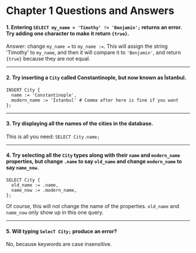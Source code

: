 # Chapter 1 Questions and Answers

#### 1. Entering `SELECT my_name = 'Timothy' != 'Benjamin';` returns an error. Try adding one character to make it return `{true}`.

Answer: change `my_name =` to `my_name :=`. This will assign the string 'Timothy' to `my_name`, and then it will compare it to `'Benjamin'`, and return `{true}` because they are not equal.
___

#### 2. Try inserting a `City` called Constantinople, but now known as İstanbul.

```
INSERT City {
  name := 'Constantinople',
  modern_name := 'İstanbul' # Comma after here is fine if you want
};
```
___
#### 3. Try displaying all the names of the cities in the database.

This is all you need: `SELECT City.name;`
___
#### 4. Try selecting all the `City` types along with their `name` and `modern_name` properties, but change `.name` to say `old_name` and change `modern_name` to say `name_now`.

```
SELECT City {
  old_name := .name,
  name_now := .modern_name,
};
```

Of course, this will not change the name of the properties. `old_name` and `name_now` only show up in this one query.

___
#### 5. Will typing `SelecT City;` produce an error?

No, because keywords are case insensitive.
